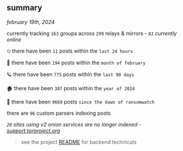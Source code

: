 
## summary
_february 19th, 2024_

currently tracking `163` groups across `299` relays & mirrors - _`81` currently online_

⏲ there have been `11` posts within the `last 24 hours`

🦈 there have been `194` posts within the `month of february`

🪐 there have been `775` posts within the `last 90 days`

🏚 there have been `387` posts within the `year of 2024`

🦕 there have been `9669` posts `since the dawn of ransomwatch`

there are `96` custom parsers indexing posts

_`20` sites using v2 onion services are no longer indexed - [support.torproject.org](https://support.torproject.org/onionservices/v2-deprecation/)_

> see the project [README](https://github.com/joshhighet/ransomwatch#ransomwatch--) for backend technicals
